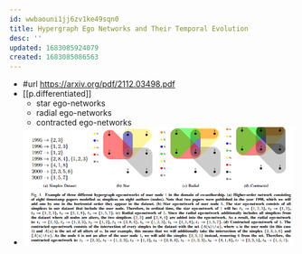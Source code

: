 ```yaml
---
id: wwbaouni1jj6zv1ke49sqn0
title: Hypergraph Ego Networks and Their Temporal Evolution
desc: ''
updated: 1683085924079
created: 1683085086563
---
```


- #url https://arxiv.org/pdf/2112.03498.pdf
- [[p.differentiated]]
  - star ego-networks
  - radial ego-networks
  - contracted ego-networks
- ![](/assets/images/2023-05-02-20-51-56.png)